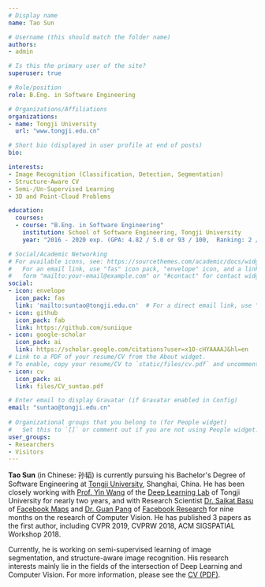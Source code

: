 ```yaml
---
# Display name
name: Tao Sun

# Username (this should match the folder name)
authors:
- admin

# Is this the primary user of the site?
superuser: true

# Role/position
role: B.Eng. in Software Engineering

# Organizations/Affiliations
organizations:
- name: Tongji University
  url: "www.tongji.edu.cn"

# Short bio (displayed in user profile at end of posts)
bio: 

interests:
- Image Recognition (Classification, Detection, Segmentation)
- Structure-Aware CV
- Semi-/Un-Supervised Learning
- 3D and Point-Cloud Problems

education:
  courses:
  - course: "B.Eng. in Software Engineering"
    institution: School of Software Engineering, Tongji University
    year: "2016 - 2020 exp. (GPA: 4.82 / 5.0 or 93 / 100,  Ranking: 2 / 179)"

# Social/Academic Networking
# For available icons, see: https://sourcethemes.com/academic/docs/widgets/#icons
#   For an email link, use "fas" icon pack, "envelope" icon, and a link in the
#   form "mailto:your-email@example.com" or "#contact" for contact widget.
social:
- icon: envelope
  icon_pack: fas
  link: 'mailto:suntao@tongji.edu.cn'  # For a direct email link, use "mailto:test@example.org".
- icon: github
  icon_pack: fab
  link: https://github.com/suniique
- icon: google-scholar
  icon_pack: ai
  link: https://scholar.google.com/citations?user=x1O-cHYAAAAJ&hl=en
# Link to a PDF of your resume/CV from the About widget.
# To enable, copy your resume/CV to `static/files/cv.pdf` and uncomment the lines below.  
- icon: cv
  icon_pack: ai
  link: files/CV_suntao.pdf

# Enter email to display Gravatar (if Gravatar enabled in Config)
email: "suntao@tongji.edu.cn"
  
# Organizational groups that you belong to (for People widget)
#   Set this to `[]` or comment out if you are not using People widget.  
user_groups:
- Researchers
- Visitors
---
```


**Tao Sun** (in Chinese: 孙韬) is currently pursuing his Bachelor's Degree of Software Engineering at [Tongji University](www.tongji.edu.cn), Shanghai, China. He has been closely working with [Prof. Yin Wang](http://web.eecs.umich.edu/~yinw/) of the [Deep Learning Lab](https://see.tongji.edu.cn/info/1153/6621.htm) of Tongji University for nearly two years, and with Research Scientist [Dr. Saikat Basu](http://www.csc.lsu.edu/~saikat/) of [Facebook Maps](https://ai.facebook.com/research/) and [Dr. Guan Pang](https://research.fb.com/people/pang-guan/) of [Facebook Research](https://research.fb.com/) for nine months on the research of Computer Vision. He has published 3 papers as the first author, including CVPR 2019, CVPRW 2018, ACM SIGSPATIAL Workshop 2018. 

Currently, he is working on semi-supervised learning of image segmentation, and structure-aware image recognition. His research interests mainly lie in the fields of the intersection of Deep Learning and Computer Vision. For more information, please see the [CV (PDF)](files/CV_suntao.pdf).
